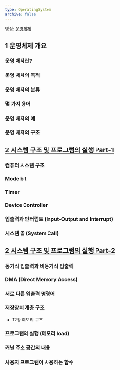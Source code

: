 ```yaml
---
type: OperatingSystem
archive: false
---
```

영상: [운영체제](http://www.kocw.net/home/search/kemView.do?kemId=1046323)

## [1 운영체제 개요](https://core.ewha.ac.kr/publicview/C0101020140307151724641842?vmode=f)

### 운영 체제란?

### 운영 체체의 목적

### 운영 체제의 분류

### 몇 가지 용어

### 운영 체제의 예

### 운영 체제의 구조

## [2 시스템 구조 및 프로그램의 실행 Part-1](https://core.ewha.ac.kr/publicview/C0101020140311132925816476?vmode=f)

### 컴퓨터 시스템 구조

### Mode bit

### Timer

### Device Controller

### 입출력과 인터럽트 (Input-Output and Interrupt)

### 시스템 콜 (System Call)

## [2 시스템 구조 및 프로그램의 실행 Part-2](https://core.ewha.ac.kr/publicview/C0101020140314151238067290?vmode=f)

### 동기식 입출력과 비동기식 입출력

### DMA (Direct Memory Access)

### 서로 다른 입출력 명령어

### 저장장치 계층 구조

- 12장 메모리 구조

### 프로그램의 실행 (메모리 load)

### 커널 주소 공간의 내용

### 사용자 프로그램이 사용하는 함수